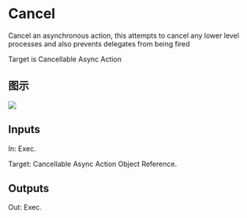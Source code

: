 # Cancel

Cancel an asynchronous action, this attempts to cancel any lower level processes and also prevents delegates from being fired

Target is Cancellable Async Action

## 图示

![]($-20221218-18015724.png)

## Inputs

In: Exec.

Target: Cancellable Async Action Object Reference.  

## Outputs

Out: Exec.

